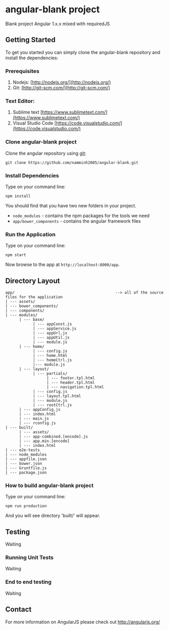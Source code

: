 # angular-blank project

Blank project Angular 1.x.x mixed with requiredJS

## Getting Started

To get you started you can simply clone the angular-blank repository and install the dependencies:

### Prerequisites

1. Nodejs:                [http://nodejs.org/](http://nodejs.org/)
2. Git:                   [http://git-scm.com/](http://git-scm.com/)

### Text Editor:

1. Sublime text           [https://www.sublimetext.com/](https://www.sublimetext.com/)
2. Visual Studio Code     [https://code.visualstudio.com/](https://code.visualstudio.com/)

### Clone angular-blank project

Clone the angular repository using [git][git]:

```
git clone https://github.com/namminh2005/angular-blank.git
```

### Install Dependencies

Type on your command line:

```
npm install
```

You should find that you have two new folders in your project.

* `node_modules` - contains the npm packages for the tools we need
* `app/bower_components` - contains the angular framework files

### Run the Application

Type on your command line:

```
npm start
```

Now browse to the app at `http://localhost:8000/app`.

## Directory Layout

```
app/                                            --> all of the source files for the application
| --- assets/               
| --- bower_components/                         
| --- components/                               
| --- modules/
      | --- base/
            | --- appConst.js
            | --- appService.js
            | --- appUrl.js
            | --- appUtil.js
            | --- module.js
      | --- home/
            | --- config.js
            | --- home.html
            | --- homeCtrl.js
            |--- module.js
      | --- layout/
            | --- partials/
                  | --- footer.tpl.html
                  | --- header.tpl.html
                  | --- navigation.tpl.html
            | --- config.js
            | --- layout.tpl.html
            | --- module.js
            | --- rootCtrl.js
      | --- appConfig.js
      | --- index.html
      | --- main.js
      | --- rconfig.js
| --- built/
      | --- assets/
      | --- app-combined.[encode].js
      | --- app.min.[encode]
      | --- index.html
| --- e2e-tests
| --- node_modules
| --- appfile.json
| --- bower.json
| --- Gruntfile.js
| --- package.json
```

### How to build angular-blank project

Type on your command line:

```
npm run production
```

And you will see directory 'built/' will appear.

## Testing

Waiting

### Running Unit Tests

Waiting

### End to end testing

Waiting

## Contact

For more information on AngularJS please check out http://angularjs.org/

[git]: http://git-scm.com/
[bower]: http://bower.io
[npm]: https://www.npmjs.org/
[node]: http://nodejs.org
[protractor]: https://github.com/angular/protractor
[jasmine]: http://jasmine.github.io
[karma]: http://karma-runner.github.io
[travis]: https://travis-ci.org/
[http-server]: https://github.com/nodeapps/http-server
